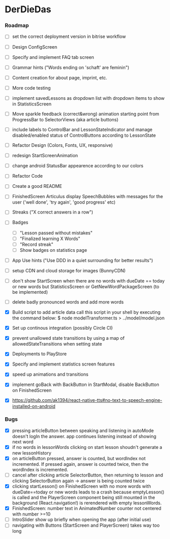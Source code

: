 # DerDieDas

### Roadmap

- [ ] set the correct deployment version in bitrise workflow
- [ ] Design ConfigScreen
- [ ] Specify and implement FAQ tab screen
- [ ] Grammar hints ("Words ending on 'schaft' are feminin")
- [ ] Content creation for about page, imprint, etc.
- [ ] More code testing
- [ ] implement savedLessons as dropdown list with dropdown items to show in StatisticsScreen
- [ ] Move sparkle feedback (correct&wrong) animation starting point from ProgressBar to SelectorViews (aka article buttons)
- [ ] include labels to ControlBar and LessonStateIndicator and manage disabled/enabled status of ControlButtons according to LessonState
- [ ] Refactor Design (Colors, Fonts, UX, responsive)
- [ ] redesign StartScreenAnimation
- [ ] change android StatusBar appearence according to our colors
- [ ] Refactor Code
- [ ] Create a good README
- [ ] FinishedScreen Articulus display SpeechBubbles with messages for the user ('well done', 'try again', 'good progress' etc)
- [ ] Streaks ("X correct answers in a row")
- [ ] Badges
  - [ ] "Lesson passed without mistakes"
  - [ ] "Finalized learning X Words"
  - [ ] "Record streak"
  - [ ] Show badges on statistics page
- [ ] App Use hints ("Use DDD in a quiet surrounding for better results")
- [ ] setup CDN and cloud storage for images (BunnyCDN)
- [ ] don't show StartScreen when there are no words with dueDate == today or new words but StatisticsScreen or GetNewWordPackageScreen (to be implemented)
- [ ] delete badly pronounced words and add more words

- [x] Build script to add article data
      call this script in your shell by executing the command below:
      \$ node modelTransformer.ts > ../model/model.json
- [x] Set up continous integration (possibly Circle CI)
- [x] prevent unallowed state transitions by using a map of allowedStateTransitions when setting state
- [x] Deployments to PlayStore
- [x] Specify and implement statistics screen features
- [x] speed up animations and transitions
- [x] implement goBack with BackButton in StartModal, disable BackButton on FinishedScreen
- [x] https://github.com/ak1394/react-native-tts#no-text-to-speech-engine-installed-on-android

### Bugs

- [x] pressing articleButton between speaking and listening in autoMode doesn't logIn the answer. app continues listening instead of showing next word
- [x] if no words in lessonWords clicking on start lesson shoudn't generate a new lessonHistory
- [x] on articleButton pressed, answer is counted, but wordIndex not incremented. If pressed again, answer is counted twice, then the wordIndex is incremented.
- [ ] cancel after clicking article SelectorButton, then returning to lesson and clicking SelectorButton again -> answer is being counted twice
- [x] clicking startLesson() on FinishedScreen with no more words with dueDate==today or new words leads to a crash because emptyLesson() is called and the PlayerScreen component being still
      mounted in the background (React.navigation!) is rerendered with empty lessonWords.
- [x] FinishedScreen: number text in AnimatedNumber counter not centered with number >=10
- [ ] IntroSlider show up briefly when opening the app (after initial use)
- [ ] navigating with Buttons (StartScreen and PlayerScreen) takes way too long
